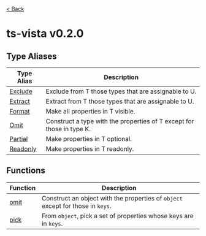 [< Back](./../README.md)

# ts-vista v0.2.0

## Type Aliases

| Type Alias | Description |
| ------ | ------ |
| [Exclude](type-aliases/Exclude.md) | Exclude from T those types that are assignable to U. |
| [Extract](type-aliases/Extract.md) | Extract from T those types that are assignable to U. |
| [Format](type-aliases/Format.md) | Make all properties in T visible. |
| [Omit](type-aliases/Omit.md) | Construct a type with the properties of T except for those in type K. |
| [Partial](type-aliases/Partial.md) | Make properties in T optional. |
| [Readonly](type-aliases/Readonly.md) | Make properties in T readonly. |

## Functions

| Function | Description |
| ------ | ------ |
| [omit](functions/omit.md) | Construct an object with the properties of `object` except for those in `keys`. |
| [pick](functions/pick.md) | From `object`, pick a set of properties whose keys are in `keys`. |
